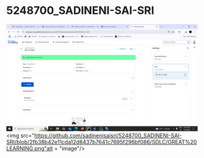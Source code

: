 # 5248700_SADINENI-SAI-SRI
![alt text](https://github.com/sadinenisaisri/5248700_SADINENI-SAI-SRI/blob/2fb38b42e11cda12d8437b7641c7695f296bf086/SDLC/GREAT%20LEARNING.png)
<img src="https://github.com/sadinenisaisri/5248700_SADINENI-SAI-SRI/blob/2fb38b42e11cda12d8437b7641c7695f296bf086/SDLC/GREAT%20LEARNING.png"alt = "image"/>